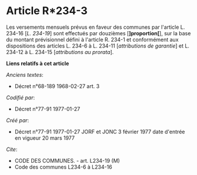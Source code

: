 # Article R*234-3

Les versements mensuels prévus en faveur des communes par l'article L. 234-16 [*L. 234-19*] sont effectués par douzièmes
[**]proportion[**], sur la base du montant prévisionnel défini à l'article R. 234-1 et conformément aux dispositions des
articles L. 234-6 à L. 234-11 [*attributions de garantie*] et L. 234-12 à L. 234-15 [*attributions au prorata*].

**Liens relatifs à cet article**

_Anciens textes_:

  - Décret n°68-189 1968-02-27 art. 3

_Codifié par_:

  - Décret n°77-91 1977-01-27

_Créé par_:

  - Décret n°77-91 1977-01-27 JORF et JONC 3 février 1977 date d'entrée en vigueur 20 mars 1977

_Cite_:

  - CODE DES COMMUNES. - art. L234-19 (M)
  - Code des communes L234-6 à L234-16
